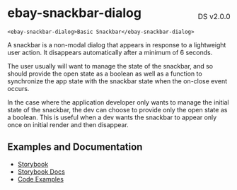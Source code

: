 <h1 style='display: flex; justify-content: space-between; align-items: center;'>
    <span>
        ebay-snackbar-dialog
    </span>
    <span style='font-weight: normal; font-size: medium; margin-bottom: -15px;'>
        DS v2.0.0
    </span>
</h1>

```marko
<ebay-snackbar-dialog>Basic Snackbar</ebay-snackbar-dialog>
```

A snackbar is a non-modal dialog that appears in response to a lightweight user action. It disappears automatically after a minimum of 6 seconds.

The user usually will want to manage the state of the snackbar, and so should provide the open state as a boolean as well as a function to synchronize the app state with the snackbar state when the on-close event occurs.

In the case where the application developer only wants to manage the initial state of the snackbar, the dev can choose to provide only the open state as a boolean. This is useful when a dev wants the snackbar to appear only once on initial render and then disappear.

## Examples and Documentation

- [Storybook](https://ebay.github.io/ebayui-core/?path=/story/dialogs-ebay-snackbar-dialog)
- [Storybook Docs](https://ebay.github.io/ebayui-core/?path=/docs/dialogs-ebay-snackbar-dialog)
- [Code Examples](https://github.com/eBay/ebayui-core/tree/master/src/components/ebay-snackbar-dialog/examples)
